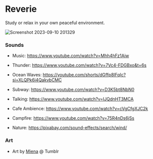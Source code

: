 # Reverie
Study or relax in your own peaceful environment.

![Screenshot 2023-09-10 201329](https://github.com/Jingyue-Wu/reverie/assets/75918217/f18d8055-4034-4a9f-89ea-0aa2419bc97e)

### Sounds
- Music: https://www.youtube.com/watch?v=Mhh4hFz1Aiw

- Thunder: https://www.youtube.com/watch?v=7Vc4-FDGBxo&t=6s

- Ocean Waves: https://youtube.com/shorts/dGffp8IFqIc?si=XLQPk6i4QakvbCMC

- Subway: https://www.youtube.com/watch?v=D3K5bt8NbN0

- Talking: https://www.youtube.com/watch?v=IJQdnHT3MCA

- Cafe Ambience: https://www.youtube.com/watch?v=cVgCfgXJC2k

- Campfire: https://www.youtube.com/watch?v=75R4nDs6jSs
  
- Nature: https://pixabay.com/sound-effects/search/wind/

### Art
- Art by [Miena](https://mienar.tumblr.com) @ Tumblr
